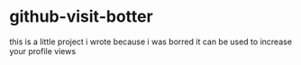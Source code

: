 # github-visit-botter

this is a little project i wrote because i was borred it can be used to increase your profile views
